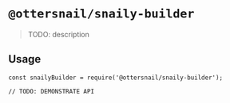 # `@ottersnail/snaily-builder`

> TODO: description

## Usage

```
const snailyBuilder = require('@ottersnail/snaily-builder');

// TODO: DEMONSTRATE API
```
